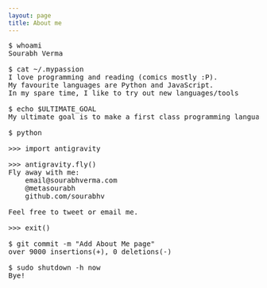 ```yaml
---
layout: page
title: About me
---
```


<pre class="terminal">
<span class="d">$</span> whoami
Sourabh Verma

<span class="d">$</span> cat ~/.mypassion
I love programming and reading (comics mostly :P).
My favourite languages are Python and JavaScript.
In my spare time, I like to try out new languages/tools

<span class="d">$</span> echo $ULTIMATE_GOAL
My ultimate goal is to make a first class programming language of my own.

<span class="d">$</span> python

<span class="d">&gt;&gt;&gt;</span> import antigravity

<span class="d">&gt;&gt;&gt;</span> antigravity.fly()
Fly away with me:
    email@sourabhverma.com
    @metasourabh
    github.com/sourabhv

Feel free to tweet or email me.

<span class="d">&gt;&gt;&gt;</span> exit()

<span class="d">$</span> git commit -m "Add About Me page"
over 9000 insertions(+), 0 deletions(-)

<span class="d">$</span> sudo shutdown -h now
Bye!
</pre>

